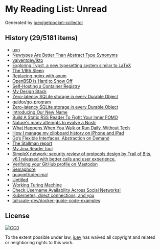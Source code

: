 # My Reading List: Unread

Generated by [juev/getpocket-collector](https://github.com/juev/getpocket-collector)

## History (29/5181 items)

- [uxn](https://100r.co/site/uxn.html)
- [Newtypes Are Better Than Abstract Type Synonyms](https://prophetlabs.de/posts/newtypes.html)
- [valyentdev/ikto](https://github.com/valyentdev/ikto)
- [Exploring Typst, a new typesetting system similar to LaTeX](https://blog.jreyesr.com/posts/typst/)
- [The 1/8th Sleep](https://near.blog/the-1-8th-sleep/)
- [Replacing nginx with axum](https://felix-knorr.net/posts/2024-10-13-replacing-nginx-with-axum.html)
- [OpenBSD is Hard to Show Off](https://atthis.link/blog/2024/16379.html)
- [Self-Hosting a Container Registry](https://packagemain.tech/p/self-hosting-a-container-registry)
- [My Design Stack](https://ismailefe.org/blog/my_design_stack/index.html)
- [Zero-latency SQLite storage in every Durable Object](https://blog.cloudflare.com/sqlite-in-durable-objects)
- [galdor/go-program](https://github.com/galdor/go-program)
- [Zero-latency SQLite storage in every Durable Object](https://simonwillison.net/2024/Oct/13/zero-latency-sqlite-storage-in-every-durable-object/)
- [Introducing Our New Name](https://blog.minetest.net/2024/10/13/Introducing-Our-New-Name/)
- [Build A Static RSS Reader To Fight Your Inner FOMO](https://www.smashingmagazine.com/2024/10/build-static-rss-reader-fight-fomo/)
- [Nature's many attempts to evolve a Nostr](https://newsletter.squishy.computer/p/natures-many-attempts-to-evolve-a)
- [What Happens When You Walk or Run Daily, Without Tech](https://zenhabits.net/tech-free/)
- [How I manage my clipboard history on iPhone and iPad](https://ldstephens.me/how-i-manage-my-clipboard-history-on-iphone-and-ipad/)
- [Go’s Flexible Interfaces: Abstraction on Demand](https://medium.com/@okoanton/gos-flexible-interfaces-abstraction-on-demand-f081bf877dcb)
- [The Stallman report](https://stallman-report.org/)
- [My Jina Reader tool](https://simonwillison.net/2024/Oct/14/my-jina-reader-tool/)
- [SimpleX network: security review of protocols design by Trail of Bits, v6.1 released with better calls and user experience.](https://simplex.chat/blog/20241014-simplex-network-v6-1-security-review-better-calls-user-experience.html)
- [Verifying your GitHub profile on Mastodon](https://til.simonwillison.net/mastodon/verifying-github-on-mastodon)
- [Semaphore](https://semaphore.social/)
- [quagmt/udecimal](https://github.com/quagmt/udecimal)
- [Untitled](https://joaquimrocha.com/2024/09/22/how-to-fork/)
- [Working Turing Machine](https://ideas.lego.com/projects/10a3239f-4562-4d23-ba8e-f4fc94eef5c7)
- [Check Username Availability Across Social Networks!](https://usrfind.rraghavan.com/)
- [Kubernetes, direct connections, and you](https://tailscale.com/blog/kubernetes-direct-connections)
- [tailscale-dev/docker-guide-code-examples](https://github.com/tailscale-dev/docker-guide-code-examples)

## License

[![CC0](https://mirrors.creativecommons.org/presskit/buttons/88x31/svg/cc-zero.svg)](https://creativecommons.org/publicdomain/zero/1.0/)

To the extent possible under law, [juev](https://github.com/juev) has waived all copyright and related or neighboring rights to this work.
